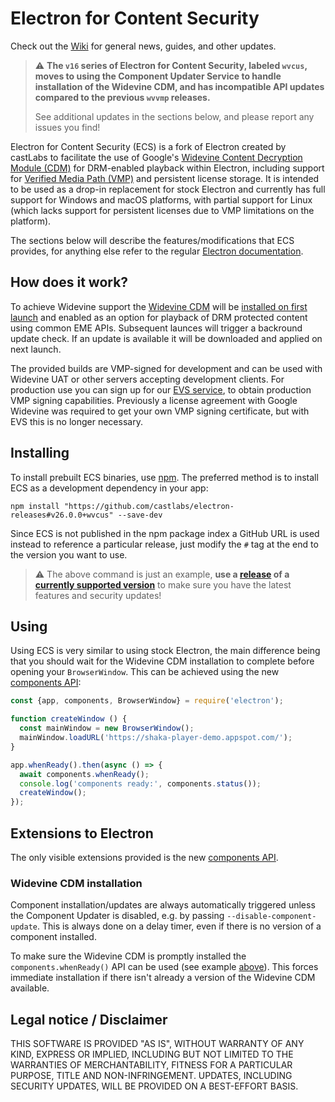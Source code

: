 # Electron for Content Security

Check out the [Wiki](../../wiki) for general news, guides, and other updates.

> :warning: **The `v16` series of Electron for Content Security, labeled `wvcus`, moves to using the Component Updater Service to handle installation of the Widevine CDM, and has incompatible API updates compared to the previous `wvvmp` releases.**
>
> See additional updates in the sections below, and please report any issues you find!

Electron for Content Security (ECS) is a fork of Electron created by castLabs to facilitate the use of Google's [Widevine Content Decryption Module (CDM)](../../wiki/CDM) for DRM-enabled playback within Electron, including support for [Verified Media Path (VMP)](../../wiki/VMP) and persistent license storage. It is intended to be used as a drop-in replacement for stock Electron and currently has full support for Windows and macOS platforms, with partial support for Linux (which lacks support for persistent licenses due to VMP limitations on the platform).

The sections below will describe the features/modifications that ECS provides, for anything else refer to the regular [Electron documentation](https://www.electronjs.org/docs).

## How does it work?

To achieve Widevine support the [Widevine CDM](../../wiki/CDM) will be [installed on first launch](#widevine-cdm-installation) and enabled as an option for playback of DRM protected content using common EME APIs. Subsequent launces will trigger a backround update check. If an update is available it will be downloaded and applied on next launch.

The provided builds are VMP-signed for development and can be used with Widevine UAT or other servers accepting development clients. For production use you can sign up for our [EVS service](../../wiki/EVS), to obtain production VMP signing capabilities. Previously a license agreement with Google Widevine was required to get your own VMP signing certificate, but with EVS this is no longer necessary.

## Installing

To install prebuilt ECS binaries, use [npm](https://docs.npmjs.com/). The preferred method is to install ECS as a development dependency in your app:

```
npm install "https://github.com/castlabs/electron-releases#v26.0.0+wvcus" --save-dev
```

Since ECS is not published in the npm package index a GitHub URL is used instead to reference a particular release, just modify the `#` tag at the end to the version you want to use.

> :warning: The above command is just an example, **use a [release](https://github.com/castlabs/electron-releases/releases) of a [currently supported version](https://github.com/castlabs/electron-releases/wiki#supported-versions)** to make sure you have the latest features and security updates!

## Using

Using ECS is very similar to using stock Electron, the main difference being that you should wait for the Widevine CDM installation to complete before opening your `BrowserWindow`. This can be achieved using the new [components API](docs/api/components.md):

```javascript
const {app, components, BrowserWindow} = require('electron');

function createWindow () {
  const mainWindow = new BrowserWindow();
  mainWindow.loadURL('https://shaka-player-demo.appspot.com/');
}

app.whenReady().then(async () => {
  await components.whenReady();
  console.log('components ready:', components.status());
  createWindow();
});
```

## Extensions to Electron

The only visible extensions provided is the new [components API](docs/api/components.md).

### Widevine CDM installation

Component installation/updates are always automatically triggered unless the Component Updater is disabled, e.g. by passing `--disable-component-update`. This is always done on a delay timer, even if there is no version of a component installed.

To make sure the Widevine CDM is promptly installed the `components.whenReady()` API can be used (see example [above](#using)). This forces immediate installation if there isn't already a version of the Widevine CDM available.

## Legal notice / Disclaimer

THIS SOFTWARE IS PROVIDED "AS IS", WITHOUT WARRANTY OF ANY KIND, EXPRESS OR IMPLIED, INCLUDING BUT NOT LIMITED TO THE WARRANTIES OF MERCHANTABILITY, FITNESS FOR A PARTICULAR PURPOSE, TITLE AND NON-INFRINGEMENT. UPDATES, INCLUDING SECURITY UPDATES, WILL BE PROVIDED ON A BEST-EFFORT BASIS.
